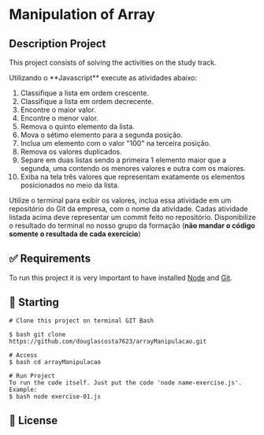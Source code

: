 # Manipulation of Array

## Description Project
<p align="justify"> This project consists of solving the activities on the study track.</p>
Utilizando o **Javascript** execute as atividades abaixo:

1. Classifique a lista em ordem crescente.
2. Classifique a lista em ordem decrecente.
3. Encontre o maior valor.
4. Encontre o menor valor.
5. Remova o quinto elemento da lista.
6. Mova o sétimo elemento para a segunda posição.
7. Inclua um elemento com o valor "100" na terceira posição.
8. Remova os valores duplicados.
9. Separe em duas listas sendo a primeira 1 elemento maior que a segunda, uma contendo os menores valores e outra com os maiores.
10. Exiba na tela três valores que representam exatamente os elementos posicionados no meio da lista.

Utilize o terminal para exibir os valores, inclua essa atividade em um repositório do Git da empresa, com o nome da atividade. Cadas atividade listada acima deve representar um commit feito no repositório. Disponibilize o resultado do terminal no nosso grupo da formação (**não mandar o código somente o resultada de cada exercício**)



## :white_check_mark: Requirements ##

To run this project it is very important to have installed [Node](https://nodejs.org/) and [Git](https://git-scm.com).

## :checkered_flag: Starting ##

```
# Clone this project on terminal GIT Bash

$ bash git clone https://github.com/douglascosta7623/arrayManipulacao.git

# Access
$ bash cd arrayManipulacao
```
```
# Run Project
To run the code itself. Just put the code 'node name-exercise.js'. Example:
$ bash node exercise-01.js
```

## :memo: License ##
